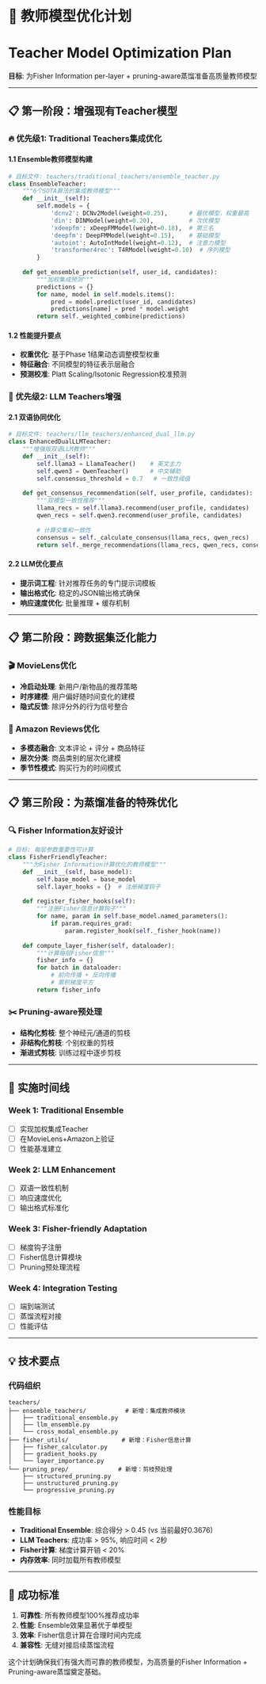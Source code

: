 # 🎯 教师模型优化计划
# Teacher Model Optimization Plan

**目标**: 为Fisher Information per-layer + pruning-aware蒸馏准备高质量教师模型

---

## 📋 第一阶段：增强现有Teacher模型

### 🔥 优先级1: Traditional Teachers集成优化

#### 1.1 Ensemble教师模型构建
```python
# 目标文件: teachers/traditional_teachers/ensemble_teacher.py
class EnsembleTeacher:
    """6个SOTA算法的集成教师模型"""
    def __init__(self):
        self.models = {
            'dcnv2': DCNv2Model(weight=0.25),      # 最优模型，权重最高
            'din': DINModel(weight=0.20),          # 次优模型
            'xdeepfm': xDeepFMModel(weight=0.18),  # 第三名
            'deepfm': DeepFMModel(weight=0.15),    # 基础模型
            'autoint': AutoIntModel(weight=0.12),  # 注意力模型
            'transformer4rec': T4RModel(weight=0.10)  # 序列模型
        }
    
    def get_ensemble_prediction(self, user_id, candidates):
        """加权集成预测"""
        predictions = {}
        for name, model in self.models.items():
            pred = model.predict(user_id, candidates)
            predictions[name] = pred * model.weight
        return self._weighted_combine(predictions)
```

#### 1.2 性能提升要点
- **权重优化**: 基于Phase 1结果动态调整模型权重
- **特征融合**: 不同模型的特征表示层融合
- **预测校准**: Platt Scaling/Isotonic Regression校准预测

### 🤖 优先级2: LLM Teachers增强

#### 2.1 双语协同优化
```python
# 目标文件: teachers/llm_teachers/enhanced_dual_llm.py
class EnhancedDualLLMTeacher:
    """增强版双语LLM教师"""
    def __init__(self):
        self.llama3 = LlamaTeacher()    # 英文主力
        self.qwen3 = QwenTeacher()      # 中文辅助
        self.consensus_threshold = 0.7   # 一致性阈值
    
    def get_consensus_recommendation(self, user_profile, candidates):
        """双模型一致性推荐"""
        llama_recs = self.llama3.recommend(user_profile, candidates)
        qwen_recs = self.qwen3.recommend(user_profile, candidates)
        
        # 计算交集和一致性
        consensus = self._calculate_consensus(llama_recs, qwen_recs)
        return self._merge_recommendations(llama_recs, qwen_recs, consensus)
```

#### 2.2 LLM优化要点
- **提示词工程**: 针对推荐任务的专门提示词模板
- **输出格式化**: 稳定的JSON输出格式确保
- **响应速度优化**: 批量推理 + 缓存机制

---

## 📋 第二阶段：跨数据集泛化能力

### 🎬 MovieLens优化
- **冷启动处理**: 新用户/新物品的推荐策略
- **时序建模**: 用户偏好随时间变化的建模
- **隐式反馈**: 除评分外的行为信号整合

### 🛒 Amazon Reviews优化  
- **多模态融合**: 文本评论 + 评分 + 商品特征
- **层次分类**: 商品类别的层次化建模
- **季节性模式**: 购买行为的时间模式

---

## 📋 第三阶段：为蒸馏准备的特殊优化

### 🔍 Fisher Information友好设计
```python
# 目标: 每层参数重要性可计算
class FisherFriendlyTeacher:
    """为Fisher Information计算优化的教师模型"""
    def __init__(self, base_model):
        self.base_model = base_model
        self.layer_hooks = {}  # 注册梯度钩子
        
    def register_fisher_hooks(self):
        """注册Fisher信息计算钩子"""
        for name, param in self.base_model.named_parameters():
            if param.requires_grad:
                param.register_hook(self._fisher_hook(name))
    
    def compute_layer_fisher(self, dataloader):
        """计算每层Fisher信息"""
        fisher_info = {}
        for batch in dataloader:
            # 前向传播 + 反向传播
            # 累积梯度平方
        return fisher_info
```

### ✂️ Pruning-aware预处理
- **结构化剪枝**: 整个神经元/通道的剪枝
- **非结构化剪枝**: 个别权重的剪枝
- **渐进式剪枝**: 训练过程中逐步剪枝

---

## 🚀 实施时间线

### Week 1: Traditional Ensemble
- [ ] 实现加权集成Teacher
- [ ] 在MovieLens+Amazon上验证
- [ ] 性能基准建立

### Week 2: LLM Enhancement  
- [ ] 双语一致性机制
- [ ] 响应速度优化
- [ ] 输出格式标准化

### Week 3: Fisher-friendly Adaptation
- [ ] 梯度钩子注册
- [ ] Fisher信息计算模块
- [ ] Pruning预处理流程

### Week 4: Integration Testing
- [ ] 端到端测试
- [ ] 蒸馏流程对接
- [ ] 性能评估

---

## 💡 技术要点

### 代码组织
```
teachers/
├── ensemble_teachers/           # 新增：集成教师模块
│   ├── traditional_ensemble.py
│   ├── llm_ensemble.py
│   └── cross_modal_ensemble.py
├── fisher_utils/               # 新增：Fisher信息计算
│   ├── fisher_calculator.py
│   ├── gradient_hooks.py
│   └── layer_importance.py
└── pruning_prep/              # 新增：剪枝预处理
    ├── structured_pruning.py
    ├── unstructured_pruning.py
    └── progressive_pruning.py
```

### 性能目标
- **Traditional Ensemble**: 综合得分 > 0.45 (vs 当前最好0.3676)
- **LLM Teachers**: 成功率 > 95%, 响应时间 < 2秒
- **Fisher计算**: 梯度计算开销 < 20%
- **内存效率**: 同时加载所有教师模型

---

## 🎯 成功标准

1. **可靠性**: 所有教师模型100%推荐成功率
2. **性能**: Ensemble效果显著优于单模型
3. **效率**: Fisher信息计算在合理时间内完成
4. **兼容性**: 无缝对接后续蒸馏流程

这个计划确保我们有强大而可靠的教师模型，为高质量的Fisher Information + Pruning-aware蒸馏奠定基础。
